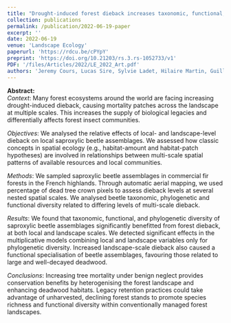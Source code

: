 ```yaml
---
title: "Drought-induced forest dieback increases taxonomic, functional, and phylogenetic diversity of saproxylic beetles at both local and landscape scales"
collection: publications
permalink: /publication/2022-06-19-paper
excerpt: ''
date: 2022-06-19
venue: 'Landscape Ecology'
paperurl: 'https://rdcu.be/cPYpY'
preprint: 'https://doi.org/10.21203/rs.3.rs-1052733/v1'
PDF: '/files/Articles/2022/LE_2022_Art.pdf'
authors: 'Jeremy Cours, Lucas Sire, Sylvie Ladet, Hilaire Martin, Guillem Parmain, Laurent Larrieu, Carl Moliard, Carlos Lopez-Vaamonde & Christophe Bouget'
---
```


**Abstract:**\
*Context*: Many forest ecosystems around the world are facing increasing drought-induced dieback, causing mortality patches across the landscape at multiple scales. This increases the supply of biological legacies and differentially affects forest insect communities.

*Objectives*: We analysed the relative effects of local- and landscape-level dieback on local saproxylic beetle assemblages. We assessed how classic concepts in spatial ecology (e.g., habitat-amount and habitat-patch hypotheses) are involved in relationships between multi-scale spatial patterns of available resources and local communities.

*Methods*: We sampled saproxylic beetle assemblages in commercial fir forests in the French highlands. Through automatic aerial mapping, we used percentage of dead tree crown pixels to assess dieback levels at several nested spatial scales. We analysed beetle taxonomic, phylogenetic and functional diversity related to differing levels of multi-scale dieback.

*Results*: We found that taxonomic, functional, and phylogenetic diversity of saproxylic beetle assemblages significantly benefitted from forest dieback, at both local and landscape scales. We detected significant effects in the multiplicative models combining local and landscape variables only for phylogenetic diversity. Increased landscape-scale dieback also caused a functional specialisation of beetle assemblages, favouring those related to large and well-decayed deadwood.

*Conclusions*: Increasing tree mortality under benign neglect provides conservation benefits by heterogenising the forest landscape and enhancing deadwood habitats. Legacy retention practices could take advantage of unharvested, declining forest stands to promote species richness and functional diversity within conventionally managed forest landscapes.
